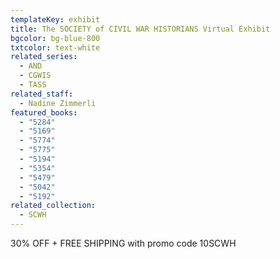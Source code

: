 ```yaml
---
templateKey: exhibit
title: The SOCIETY of CIVIL WAR HISTORIANS Virtual Exhibit
bgcolor: bg-blue-800
txtcolor: text-white
related_series:
  - AND
  - CGWIS
  - TASS
related_staff:
  - Nadine Zimmerli
featured_books:
  - "5284"
  - "5169"
  - "5774"
  - "5775"
  - "5194"
  - "5354"
  - "5479"
  - "5042"
  - "5192"
related_collection:
  - SCWH
---
```

30% OFF + FREE SHIPPING with promo code 10SCWH